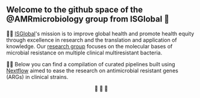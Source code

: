 ## Welcome to the github space of the @AMRmicrobiology group from ISGlobal 👋

🙋‍♀️ [ISGlobal](https://www.isglobal.org/en/quienes-somos)'s mission is to improve global health and promote health equity through excellence in research and the translation and application of knowledge. Our [research group](https://www.isglobal.org/en/resistencia-antimicrobiana) focuses on the molecular bases of microbial resistance on multiple clinical multiresistant bacteria.

👩‍💻 Below you can find a compilation of curated pipelines built using [Nextflow](https://github.com/nextflow-io/) aimed to ease the research on antimicrobial resistant genes (ARGs) in clinical strains.


<center>
🌈      
🍿      
🧙      
</center>